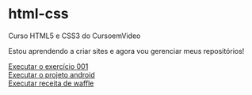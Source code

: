 # html-css
 Curso HTML5 e CSS3 do CursoemVideo

 Estou aprendendo a criar sites e agora vou gerenciar meus 
 repositórios!

 <a href="https://rodrigosena2.github.io/html-css/exercicios/ex001/">Executar o exercício 001</a>
 <br>
 <a href="https://rodrigosena2.github.io/projeto-android/">Executar o projeto android</a>
 <br>
 <a href="https://rodrigosena2.github.io/html-css/modulo3/d002/">Executar receita de waffle</a>


